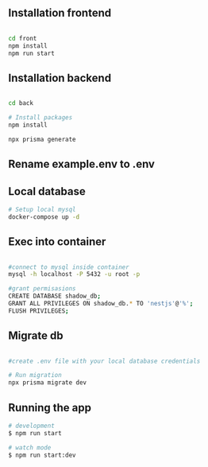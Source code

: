 ## Installation frontend

```bash

cd front
npm install
npm run start

```

## Installation backend

```bash

cd back

# Install packages
npm install

npx prisma generate

```

## Rename example.env to .env

## Local database

```bash
# Setup local mysql
docker-compose up -d

```

## Exec into container

```bash

#connect to mysql inside container
mysql -h localhost -P 5432 -u root -p

#grant permisasions
CREATE DATABASE shadow_db;
GRANT ALL PRIVILEGES ON shadow_db.* TO 'nestjs'@'%';
FLUSH PRIVILEGES;

```

## Migrate db

```bash

#create .env file with your local database credentials

# Run migration
npx prisma migrate dev

```

## Running the app

```bash
# development
$ npm run start

# watch mode
$ npm run start:dev

```